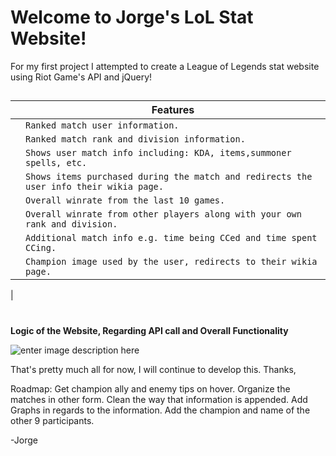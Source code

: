 ﻿# Welcome to Jorge's LoL Stat Website!


For my first project I attempted to create a League of Legends stat website using Riot Game's API and jQuery!



##

|                |Features|
|-|-------------------------------|
||`Ranked match user information.`            |
||`Ranked match rank and division information.`            |
||`Shows user match info including: KDA, items,summoner spells, etc.`|
||`Shows items purchased during the match and redirects the user info their wikia page.`|
||`Overall winrate from the last 10 games.`|
||`Overall winrate from other players along with your own rank and division.`|
||`Additional match info e.g. time being CCed and time spent CCing.`|
||`Champion image used by the user, redirects to their wikia page. `|
|
#
**Logic of the Website, Regarding API call and Overall Functionality**

![enter image description here](https://cdn.discordapp.com/attachments/303372529077321739/830515982124056586/Screen_Shot_2021-04-10_at_2.51.06_PM.png)


That's pretty much all for now, I will continue to develop this. Thanks,

Roadmap:
Get champion ally and enemy tips on hover.
Organize the matches in other form.
Clean the way that information is appended.
Add Graphs in regards to the information.
Add the champion and name of the other 9 participants.

-Jorge
